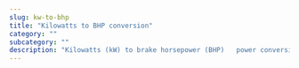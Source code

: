 ```yaml
---
slug: kw-to-bhp
title: "Kilowatts to BHP conversion"
category: ""
subcategory: ""
description: "Kilowatts (kW) to brake horsepower (BHP)   power conversion calculator and how to convert."
---
```


